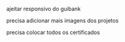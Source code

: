 ajeitar responsivo do guibank

precisa adicionar mais imagens dos projetos

precisa colocar todos os certificados